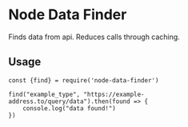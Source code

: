 # Node Data Finder
Finds data from api. Reduces calls through caching. 

## Usage
```
const {find} = require('node-data-finder')

find("example_type", "https://example-address.to/query/data").then(found => {
    console.log("data found!")
})

```

